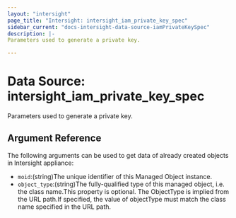 ```yaml
---
layout: "intersight"
page_title: "Intersight: intersight_iam_private_key_spec"
sidebar_current: "docs-intersight-data-source-iamPrivateKeySpec"
description: |-
Parameters used to generate a private key.

---
```


# Data Source: intersight_iam_private_key_spec
Parameters used to generate a private key.

## Argument Reference
The following arguments can be used to get data of already created objects in Intersight appliance:
* `moid`:(string)The unique identifier of this Managed Object instance.
* `object_type`:(string)The fully-qualified type of this managed object, i.e. the class name.This property is optional. The ObjectType is implied from the URL path.If specified, the value of objectType must match the class name specified in the URL path.
